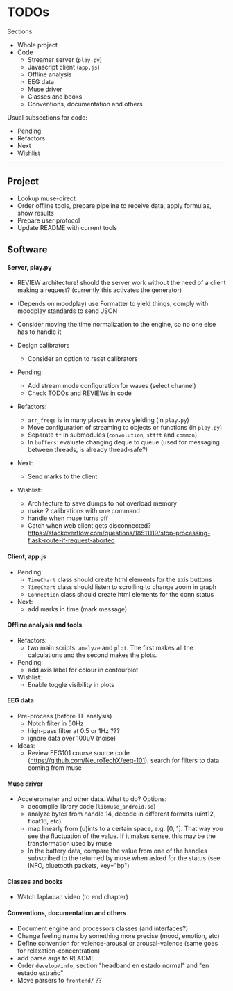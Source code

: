 # TODOs

Sections:
* Whole project
* Code
  - Streamer server (`play.py`)
  - Javascript client (`app.js`)
  - Offline analysis
  - EEG data
  - Muse driver
  - Classes and books
  - Conventions, documentation and others

Usual subsections for code:
* Pending
* Refactors
* Next
* Wishlist

***

## Project
* Lookup muse-direct
* Order offline tools, prepare pipeline to receive data, apply formulas, show results
* Prepare user protocol
* Update README with current tools

## Software

#### Server, play.py
* REVIEW architecture! should the server work without the need of a client making a request? (currently this activates the generator)
* (Depends on moodplay) use Formatter to yield things, comply with moodplay standards to send JSON
* Consider moving the time normalization to the engine, so no one else has to handle it
* Design calibrators
  - Consider an option to reset calibrators

* Pending:
  - Add stream mode configuration for waves (select channel)
  - Check TODOs and REVIEWs in code
* Refactors:
  - `arr_freqs` is in many places in wave yielding (in `play.py`)
  - Move configuration of streaming to objects or functions (in `play.py`)
  - Separate `tf` in submodules (`convolution`, `sttft` and `common`)
  - In `buffers`: evaluate changing deque to queue (used for messaging between threads, is already thread-safe?)
* Next:
  - Send marks to the client
* Wishlist:
  - Architecture to save dumps to not overload memory
  - make 2 calibrations with one command
  - handle when muse turns off
  - Catch when web client gets disconnected? https://stackoverflow.com/questions/18511119/stop-processing-flask-route-if-request-aborted

#### Client, app.js
* Pending:
  - `TimeChart` class should create html elements for the axis buttons
  - `TimeChart` class should listen to scrolling to change zoom in graph
  - `Connection` class should create html elements for the conn status
* Next:
  - add marks in time (mark message)

#### Offline analysis and tools
* Refactors:
  - two main scripts: `analyze` and `plot`. The first makes all the calculations and the second makes the plots.
* Pending:
  - add axis label for colour in contourplot
* Wishlist:
  - Enable toggle visibility in plots

#### EEG data
* Pre-process (before TF analysis)
  + Notch filter in 50Hz
  + high-pass filter at 0.5 or 1Hz ???
  + ignore data over 100uV (noise)
* Ideas:
  + Review EEG101 course source code (https://github.com/NeuroTechX/eeg-101), search for filters to data coming from muse

#### Muse driver
* Accelerometer and other data. What to do? Options:
  - decompile library code (`libmuse_android.so`)
  - analyze bytes from handle 14, decode in different formats (uint12, float16, etc)
  - map linearly from (u)ints to a certain space, e.g. [0, 1]. That way you see the fluctuation of the value. If it makes sense, this may be the transformation used by muse
  - In the battery data, compare the value from one of the handles subscribed to the returned by muse when asked for the status (see INFO, bluetooth packets, key="bp")

#### Classes and books
* Watch laplacian video (to end chapter)

#### Conventions, documentation and others
* Document engine and processors classes (and interfaces?)
* Change feeling name by something more precise (mood, emotion, etc)
* Define convention for valence-arousal or arousal-valence (same goes for relaxation-concentration)
* add parse args to README
* Order `develop/info`, section "headband en estado normal" and "en estado extraño"
* Move parsers to `frontend/` ??

